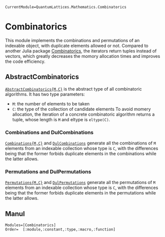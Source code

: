 ```@meta
CurrentModule=QuantumLattices.Mathematics.Combinatorics
```

# Combinatorics

This module implements the combinations and permutations of an indexable object, with duplicate elements allowed or not. Compared to another Julia package [Combinatorics](https://github.com/JuliaMath/Combinatorics.jl), the iterators return tuples instead of vectors, which greatly decreases the momory allocation times and improves the code efficiency.

## AbstractCombinatorics

[`AbstractCombinatorics{M,C}`](@ref) is the abstract type of all combinatoric algorithms. It has two type parameters:
* `M`: the number of elements to be taken
* `C`: the type of the collection of candidate elements
To avoid momery allocation, the iteration of a concrete combinatoric algorithm returns a tuple, whose length is `M` and eltype is `eltype(C)`.

### Combinations and DulCombinations

[`Combinations{M,C}`](@ref) and [`DulCombinations`](@ref) generate all the combinations of `M` elements from an indexable collection whose type is `C`, with the differences being that the former forbids duplicate elements in the combinations while the latter allows.

### Permutations and DulPermutations

[`Permutations{M,C}`](@ref) and [`DulPermutations`](@ref) generate all the permutations of `M` elements from an indexable collection whose type is `C`, with the differences being that the former forbids duplicate elements in the permutations while the latter allows.

## Manul

```@autodocs
Modules=[Combinatorics]
Order=  [:module,:constant,:type,:macro,:function]
```
